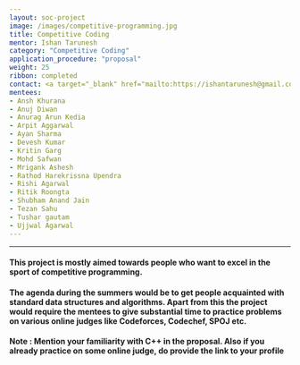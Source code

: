 ```yaml
---
layout: soc-project
image: /images/competitive-programming.jpg
title: Competitive Coding
mentor: Ishan Tarunesh
category: "Competitive Coding"
application_procedure: "proposal"
weight: 25
ribbon: completed
contact: <a target="_blank" href="mailto:https://ishantarunesh@gmail.com">Email</a> - ishantarunesh@gmail.com
mentees:
- Ansh Khurana
- Anuj Diwan
- Anurag Arun Kedia
- Arpit Aggarwal
- Ayan Sharma
- Devesh Kumar
- Kritin Garg
- Mohd Safwan
- Mrigank Ashesh
- Rathod Harekrissna Upendra
- Rishi Agarwal
- Ritik Roongta
- Shubham Anand Jain
- Tezan Sahu
- Tushar gautam
- Ujjwal Agarwal
---
```


---

#### This project is mostly aimed towards people who want to excel in the sport of competitive programming.

<!--break-->

#### The agenda during the summers would be to get people acquainted with standard data structures and algorithms. Apart from this the project would require the mentees to give substantial time to practice problems on various online judges like Codeforces, Codechef, SPOJ etc.



<!--break-->

#### Note : Mention your familiarity with C++ in the proposal. Also if you already practice on some online judge, do provide the link to your profile
